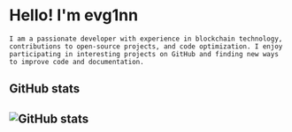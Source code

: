 # **Hello! I'm evg1nn** 

`I am a passionate developer with experience in blockchain technology, contributions to open-source projects, and code optimization. I enjoy participating in interesting projects on GitHub and finding new ways to improve code and documentation.`
## GitHub stats
## ![GitHub stats](https://github-readme-stats.vercel.app/api?username=evg1nn0eth&show_icons=true&theme=shades-of-purple)


<!---## **Connect with Me**
! 📫 Электронная почта: [ваш.email@example.com](mailto:ваш.email@example.com)
- 🌐 [LinkedIn](https://www.linkedin.com/in/ваш-профиль) | [Twitter](https://twitter.com/ваш-профиль) 

<!---
evg1nn0eth/evg1nn0eth is a ✨ special ✨ repository because its `README.md` (this file) appears on your GitHub profile.
You can click the Preview link to take a look at your changes.
--->
